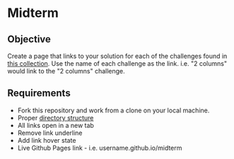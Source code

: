 # Midterm

## Objective
Create a page that links to your solution for each of the challenges found in [this collection](https://codepen.io/collection/XgkBzq/). Use the name of each challenge as the link. i.e. "2 columns" would link to the "2 columns" challenge. 

## Requirements 
* Fork this repository and work from a clone on your local machine. 
* Proper [directory structure](https://s3-us-west-2.amazonaws.com/s.cdpn.io/35534/directory-structure.png)
* All links open in a new tab
* Remove link underline
* Add link hover state
* Live Github Pages link - i.e. username.github.io/midterm


